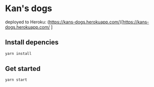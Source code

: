 # Kan's dogs

deployed to Heroku: (https://kans-dogs.herokuapp.com/)[https://kans-dogs.herokuapp.com/ ]

## Install depencies

```bash
yarn install
```

## Get started

```bash
yarn start
```
